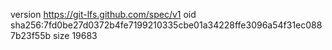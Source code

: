 version https://git-lfs.github.com/spec/v1
oid sha256:7fd0be27d0372b4fe7199210335cbe01a34228ffe3096a54f31ec0887b23f55b
size 19683
